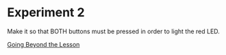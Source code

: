 # Experiment 2

Make it so that BOTH buttons must be pressed in order to light the red LED.

[Going Beyond the Lesson](https://learn.adafruit.com/adafruit-circuit-playground-express/circuitpython-digital-in-out#going-beyond-the-lesson-30-6)
